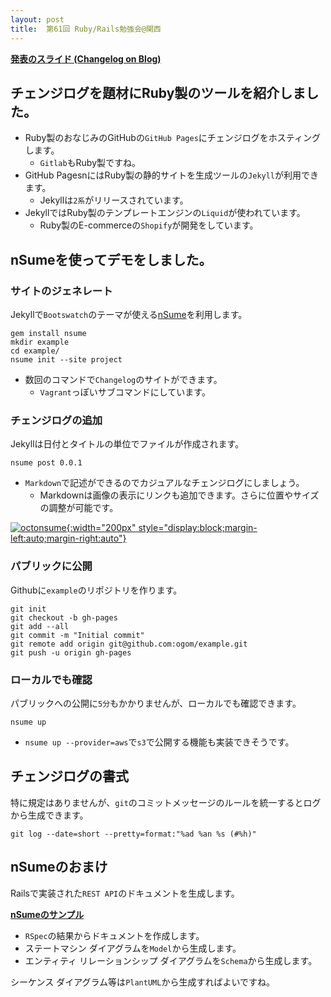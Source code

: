 ```yaml
---
layout: post
title:  第61回 Ruby/Rails勉強会@関西
---
```


**[発表のスライド (Changelog on Blog)](http://ogom.github.io/slides/changelog_on_blog/slide.html)**

<div style="width: 50%">
<script async class="speakerdeck-embed" data-id="07a94fd0cd5f0131fa3126624a8aace7" data-ratio="1.33333333333333" src="//speakerdeck.com/assets/embed.js"></script>
</div>

## チェンジログを題材にRuby製のツールを紹介しました。

* Ruby製のおなじみのGitHubの`GitHub Pages`にチェンジログをホスティングします。
    * `Gitlab`もRuby製ですね。
* GitHub PagesnにはRuby製の静的サイトを生成ツールの`Jekyll`が利用できます。
    * Jekyllは`2系`がリリースされています。
* JekyllではRuby製のテンプレートエンジンの`Liquid`が使われています。
    * Ruby製のE-commerceの`Shopify`が開発をしています。


## nSumeを使ってデモをしました。

### サイトのジェネレート

Jekyllで`Bootswatch`のテーマが使える[nSume](http://nsume.org/)を利用します。

```
gem install nsume
mkdir example
cd example/
nsume init --site project
```

* 数回のコマンドで`Changelog`のサイトができます。
    * `Vagrant`っぽいサブコマンドにしています。

### チェンジログの追加

Jekyllは日付とタイトルの単位でファイルが作成されます。

```
nsume post 0.0.1
```

* `Markdown`で記述ができるのでカジュアルなチェンジログにしましょう。
    * Markdownは画像の表示にリンクも追加できます。さらに位置やサイズの調整が可能です。

[![octonsume](https://raw.github.com/ogom/nsume/master/lib/generators/assets/img/octonsume.png){:width="200px" style="display:block;margin-left:auto;margin-right:auto"}](http://nsume.org/)

### パブリックに公開

Githubに`example`のリポジトリを作ります。

```
git init
git checkout -b gh-pages
git add --all
git commit -m "Initial commit"
git remote add origin git@github.com:ogom/example.git
git push -u origin gh-pages
```

### ローカルでも確認

パブリックへの公開に`5分`もかかりませんが、ローカルでも確認できます。

```
nsume up
```

* `nsume up --provider=aws`で`s3`で公開する機能も実装できそうです。


## チェンジログの書式

特に規定はありませんが、`git`のコミットメッセージのルールを統一するとログから生成できます。

```
git log --date=short --pretty=format:"%ad %an %s (#%h)"
```

## nSumeのおまけ

Railsで実装された`REST API`のドキュメントを生成します。

**[nSumeのサンプル](http://ogom.github.io/nsume-rails-example/docs/api/v1/products.html)**

* `RSpec`の結果からドキュメントを作成します。
* ステートマシン ダイアグラムを`Model`から生成します。
* エンティティ リレーションシップ ダイアグラムを`Schema`から生成します。

シーケンス ダイアグラム等は`PlantUML`から生成すればよいですね。

